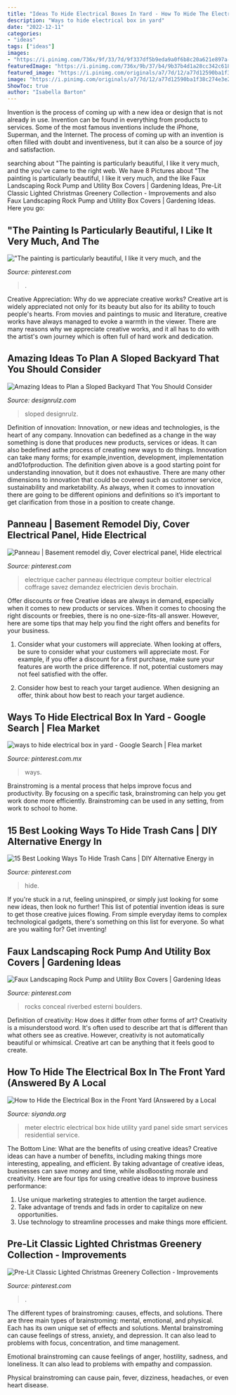 ```yaml
---
title: "Ideas To Hide Electrical Boxes In Yard - How To Hide The Electrical Box In The Front Yard (answered By A Local"
description: "Ways to hide electrical box in yard"
date: "2022-12-11"
categories:
- "ideas"
tags: ["ideas"]
images:
- "https://i.pinimg.com/736x/9f/33/7d/9f337df5b9eda9a0f6b8c20a621e897a--organisation.jpg"
featuredImage: "https://i.pinimg.com/736x/9b/37/b4/9b37b4d1a28cc342c618c510490cba7a--christmas-greenery-outdoor-christmas-decorations.jpg"
featured_image: "https://i.pinimg.com/originals/a7/7d/12/a77d12590ba1f38c274e3e297f2fe05c.jpg"
image: "https://i.pinimg.com/originals/a7/7d/12/a77d12590ba1f38c274e3e297f2fe05c.jpg"
ShowToc: true
author: "Isabella Barton"
---
```



Invention is the process of coming up with a new idea or design that is not already in use. Invention can be found in everything from products to services. Some of the most famous inventions include the iPhone, Superman, and the Internet. The process of coming up with an invention is often filled with doubt and inventiveness, but it can also be a source of joy and satisfaction.

	

		
searching about &quot;The painting is particularly beautiful, I like it very much, and the you've came to the right web. We have 8 Pictures about &quot;The painting is particularly beautiful, I like it very much, and the like Faux Landscaping Rock Pump and Utility Box Covers | Gardening Ideas, Pre-Lit Classic Lighted Christmas Greenery Collection - Improvements and also Faux Landscaping Rock Pump and Utility Box Covers | Gardening Ideas. Here you go:
		
    
## &quot;The Painting Is Particularly Beautiful, I Like It Very Much, And The

<img loading=lazy src="https://i.pinimg.com/736x/9c/65/19/9c651943ceb0e358ab6c8331e7263b3f.jpg" onerror="this.onerror=null;this.src='https://tse4.mm.bing.net/th?id=OIP.CS0btcOrrSG7L1j2ZmBoewAAAA&amp;pid=15.1';" alt="&quot;The painting is particularly beautiful, I like it very much, and the">

_Source: pinterest.com_

>. 

	

Creative Appreciation: Why do we appreciate creative works?
Creative art is widely appreciated not only for its beauty but also for its ability to touch people's hearts. From movies and paintings to music and literature, creative works have always managed to evoke a warmth in the viewer. There are many reasons why we appreciate creative works, and it all has to do with the artist's own journey which is often full of hard work and dedication.

    
## Amazing Ideas To Plan A Sloped Backyard That You Should Consider

<img loading=lazy src="https://cdn.designrulz.com/wp-content/uploads/2015/05/sloped-landscape-design-ideas-designrulz-9.jpg" onerror="this.onerror=null;this.src='https://tse3.mm.bing.net/th?id=OIP.HyLeFsGVV79RhaxcTZFZkgHaFj&amp;pid=15.1';" alt="Amazing Ideas to Plan a Sloped Backyard That You Should Consider">

_Source: designrulz.com_

>sloped designrulz. 

	

Definition of innovation:
Innovation, or new ideas and technologies, is the heart of any company. Innovation can bedefined as a change in the way something is done that produces new products, services or ideas. It can also bedefined asthe process of creating new ways to do things. Innovation can take many forms; for example,invention, development, implementation and01ofproduction.
The definition given above is a good starting point for understanding innovation, but it does not exhaustive. There are many other dimensions to innovation that could be covered such as customer service, sustainability and marketability. As always, when it comes to innovation there are going to be different opinions and definitions so it’s important to get clarification from those in a position to create change.

    
## Panneau | Basement Remodel Diy, Cover Electrical Panel, Hide Electrical

<img loading=lazy src="https://i.pinimg.com/736x/9f/33/7d/9f337df5b9eda9a0f6b8c20a621e897a--organisation.jpg" onerror="this.onerror=null;this.src='https://tse2.mm.bing.net/th?id=OIP.IfwBvfyFfRX3346dXusPIQHaJ3&amp;pid=15.1';" alt="Panneau | Basement remodel diy, Cover electrical panel, Hide electrical">

_Source: pinterest.com_

>electrique cacher panneau électrique compteur boitier electrical coffrage savez demandez electricien devis brochain. 

	

Offer discounts or free
Creative ideas are always in demand, especially when it comes to new products or services. When it comes to choosing the right discounts or freebies, there is no one-size-fits-all answer. However, here are some tips that may help you find the right offers and benefits for your business.
1) Consider what your customers will appreciate. When looking at offers, be sure to consider what your customers will appreciate most. For example, if you offer a discount for a first purchase, make sure your features are worth the price difference. If not, potential customers may not feel satisfied with the offer.

2) Consider how best to reach your target audience. When designing an offer, think about how best to reach your target audience.

    
## Ways To Hide Electrical Box In Yard - Google Search | Flea Market

<img loading=lazy src="https://i.pinimg.com/originals/a7/7d/12/a77d12590ba1f38c274e3e297f2fe05c.jpg" onerror="this.onerror=null;this.src='https://tse2.mm.bing.net/th?id=OIP.otLcwMVNDksDoiTeEe903gHaK6&amp;pid=15.1';" alt="ways to hide electrical box in yard - Google Search | Flea market">

_Source: pinterest.com.mx_

>ways. 

	

Brainstroming is a mental process that helps improve focus and productivity. By focusing on a specific task, brainstroming can help you get work done more efficiently. Brainstroming can be used in any setting, from work to school to home.

    
## 15 Best Looking Ways To Hide Trash Cans | DIY Alternative Energy In

<img loading=lazy src="https://i.pinimg.com/736x/04/12/ed/0412ed4bb5b4357eeab2b4c66cb8d4fd.jpg" onerror="this.onerror=null;this.src='https://tse2.mm.bing.net/th?id=OIP.mdGvUqgqo5VOk1iCmx-pYwAAAA&amp;pid=15.1';" alt="15 Best Looking Ways To Hide Trash Cans | DIY Alternative Energy in">

_Source: pinterest.com_

>hide. 

	

If you're stuck in a rut, feeling uninspired, or simply just looking for some new ideas, then look no further! This list of potential invention ideas is sure to get those creative juices flowing. From simple everyday items to complex technological gadgets, there's something on this list for everyone. So what are you waiting for? Get inventing!

    
## Faux Landscaping Rock Pump And Utility Box Covers | Gardening Ideas

<img loading=lazy src="https://s-media-cache-ak0.pinimg.com/736x/07/11/32/0711329261b312be3177d5b977b9b320.jpg" onerror="this.onerror=null;this.src='https://tse3.mm.bing.net/th?id=OIP.353-unwX4rZ6V7H8IrOoMwHaHa&amp;pid=15.1';" alt="Faux Landscaping Rock Pump and Utility Box Covers | Gardening Ideas">

_Source: pinterest.com_

>rocks conceal riverbed esterni boulders. 

	

Definition of creativity: How does it differ from other forms of art?
Creativity is a misunderstood word. It's often used to describe art that is different than what others see as creative. However, creativity is not automatically beautiful or whimsical. Creative art can be anything that it feels good to create.

    
## How To Hide The Electrical Box In The Front Yard (Answered By A Local

<img loading=lazy src="https://www.siyanda.org/wp-content/uploads/How-to-Hide-the-Electrical-Box-in-the-Front-Yard.jpg" onerror="this.onerror=null;this.src='https://tse1.mm.bing.net/th?id=OIP.W8HdTIt-KTI0nJwnzBlBJQHaJ-&amp;pid=15.1';" alt="How to Hide the Electrical Box in the Front Yard (Answered by a Local">

_Source: siyanda.org_

>meter electric electrical box hide utility yard panel side smart services residential service. 

	

The Bottom Line: What are the benefits of using creative ideas?
Creative ideas can have a number of benefits, including making things more interesting, appealing, and efficient. By taking advantage of creative ideas, businesses can save money and time, while alsoBoosting morale and creativity. Here are four tips for using creative ideas to improve business performance: 
1. Use unique marketing strategies to attention the target audience.
2. Take advantage of trends and fads in order to capitalize on new opportunities.
3. Use technology to streamline processes and make things more efficient. 

    
## Pre-Lit Classic Lighted Christmas Greenery Collection - Improvements

<img loading=lazy src="https://i.pinimg.com/736x/9b/37/b4/9b37b4d1a28cc342c618c510490cba7a--christmas-greenery-outdoor-christmas-decorations.jpg" onerror="this.onerror=null;this.src='https://tse3.mm.bing.net/th?id=OIP.M3IWysgA5XRZgW2F9WXlnQHaHa&amp;pid=15.1';" alt="Pre-Lit Classic Lighted Christmas Greenery Collection - Improvements">

_Source: pinterest.com_

>. 

	

The different types of brainstroming: causes, effects, and solutions.
There are three main types of brainstroming: mental, emotional, and physical. Each has its own unique set of effects and solutions.
Mental brainstroming can cause feelings of stress, anxiety, and depression. It can also lead to problems with focus, concentration, and time management.

Emotional brainstroming can cause feelings of anger, hostility, sadness, and loneliness. It can also lead to problems with empathy and compassion.

Physical brainstroming can cause pain, fever, dizziness, headaches, or even heart disease.

